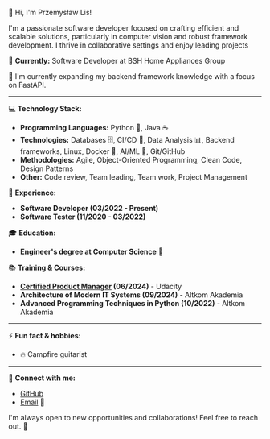 👋 Hi, I'm Przemysław Lis!

I'm a passionate software developer focused on crafting efficient and scalable solutions, particularly in computer vision and robust framework development. I thrive in collaborative settings and enjoy leading projects


🚀 **Currently:** Software Developer at BSH Home Appliances Group

🌱 I'm currently expanding my backend framework knowledge with a focus on FastAPI.

---

💻 **Technology Stack:**

* **Programming Languages:** Python 🐍, Java ☕
* **Technologies:** Databases 🗄️, CI/CD 🔄, Data Analysis 📊, Backend frameworks, Linux, Docker 🐳, AI/ML 🤖, Git/GitHub
* **Methodologies:** Agile, Object-Oriented Programming, Clean Code, Design Patterns
* **Other:** Code review, Team leading, Team work, Project Management


💼 **Experience:**

* **Software Developer (03/2022 - Present)**
* **Software Tester (11/2020 - 03/2022)**


🎓 **Education:**

* **Engineer's degree at Computer Science** 💪

📚 **Training & Courses:**

* **[Certified Product Manager](https://www.udacity.com/certificate/e/547b444a-e5fd-11ee-94fe-5f21cd57c67e) (06/2024)** - Udacity
* **Architecture of Modern IT Systems (09/2024)** - Altkom Akademia
* **Advanced Programming Techniques in Python (10/2022)** - Altkom Akademia

---

⚡ **Fun fact & hobbies:**
* 🔥 Campfire guitarist

---

🔗 **Connect with me:**

* [GitHub](https://www.github.com/LisPrzemyslaw)
* [Email](mailto:przemyslaw_lis@outlook.com) 📧


I'm always open to new opportunities and collaborations!  Feel free to reach out. 👋

<!--
**LisPrzemyslaw/LisPrzemyslaw** is a ✨ _special_ ✨ repository because its `README.md` (this file) appears on your GitHub profile.

Here are some ideas to get you started:

- 🔭 I’m currently working on ...
- 🌱 I’m currently learning ...
- 👯 I’m looking to collaborate on ...
- 🤔 I’m looking for help with ...
- 💬 Ask me about ...
- 📫 How to reach me: ...
- 😄 Pronouns: ...
- ⚡ Fun fact: ...
-->
